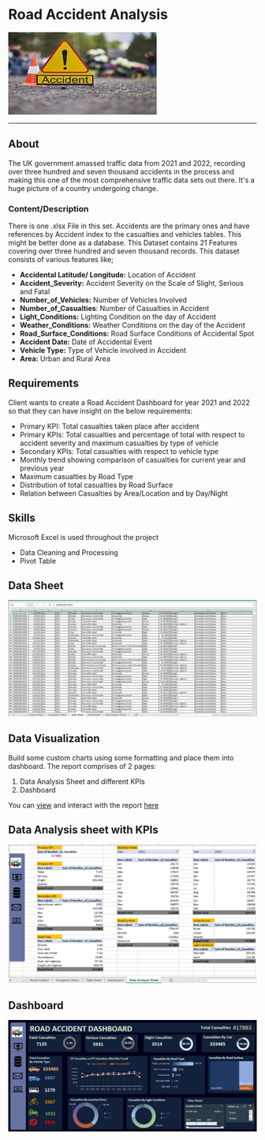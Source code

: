 # Road Accident Analysis

![](accident_logo.jpeg)
___

## About

The UK government amassed traffic data from 2021 and 2022, recording over three hundred and seven thousand accidents in the process and making this one of the most comprehensive traffic data sets out there. It's a huge picture of a country undergoing change.
### Content/Description
There is one .xlsx File in this set. Accidents are the primary ones and have references by Accident index to the casualties and vehicles tables. This might be better done as a database.
This Dataset contains 21 Features covering over  three hundred and seven thousand records. This dataset consists of various features like;
- **Accidental Latitude/ Longitude:** Location of Accident
- **Accident_Severity:** Accident Severity on the Scale of Slight, Serious and Fatal
- **Number_of_Vehicles:** Number of Vehicles Involved
- **Number_of_Casualties**: Number of Casualties in Accident
- **Light_Conditions:** Lighting Condition on the day of Accident
- **Weather_Conditions:** Weather Conditions on the day of the Accident
- **Road_Surface_Conditions:** Road Surface Conditions of Accidental Spot
- **Accident Date:** Date of Accidental Event
- **Vehicle Type:** Type of Vehicle involved in Accident
- **Area:** Urban and Rural Area

## Requirements

Client wants to create a Road Accident Dashboard for year 2021 and 2022 so that they can have insight on the below requirements:
- Primary KPI: Total casualties taken place after accident
- Primary KPIs: Total casualties and percentage of total with respect to accident severity and maximum casualties by type of vehicle
- Secondary KPIs: Total casualties with respect to vehicle type
-	Monthly trend showing comparison of casualties for current year and previous year
-	Maximum casualties by Road Type
-	Distribution of total casualties by Road Surface
- Relation between Casualties by Area/Location and by Day/Night

## Skills

Microsoft Excel is used throughout the project
- Data Cleaning and Processing
- Pivot Table

## Data Sheet
![](Data_sheet.png)

## Data Visualization

Build some custom charts using some formatting and place them into dashboard. The report comprises of 2 pages:
1.	Data Analysis Sheet and different KPIs
2.	Dashboard

You can [view](https://1drv.ms/x/s!AnWH7uDNTUCQglnmR7nyIeZQJcdm) and interact with the report [here](https://1drv.ms/x/s!AnWH7uDNTUCQglng0dMJgzf-PCGp)

## Data Analysis sheet with KPIs
![](KPIs.png)

## Dashboard
![](Dashboard.png)
